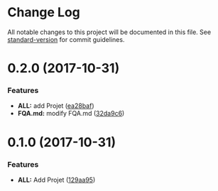 # Change Log

All notable changes to this project will be documented in this file. See [standard-version](https://github.com/conventional-changelog/standard-version) for commit guidelines.

<a name="0.2.0"></a>
# 0.2.0 (2017-10-31)


### Features

* **ALL:** add Projet ([ea28baf](https://10.118.22.37/Insaic-H5/vue-woods/commits/ea28baf))
* **FQA.md:** modify FQA.md ([32da9c6](https://10.118.22.37/Insaic-H5/vue-woods/commits/32da9c6))



<a name="0.1.0"></a>
# 0.1.0 (2017-10-31)


### Features

* **ALL:** Add Projet ([129aa95](https://10.118.22.37/Insaic-H5/vue-woods/commits/129aa95))
